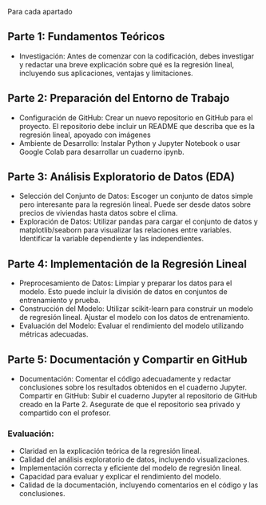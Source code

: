 Para cada apartado 


## Parte 1: Fundamentos Teóricos
- Investigación: Antes de comenzar con la codificación, debes investigar y redactar una breve explicación sobre qué es la regresión lineal, incluyendo sus aplicaciones, ventajas y limitaciones.

## Parte 2: Preparación del Entorno de Trabajo
- Configuración de GitHub: Crear un nuevo repositorio en GitHub para el proyecto. El repositorio debe incluir un README que describa que es la regresión lineal, apoyado con imágenes
- Ambiente de Desarrollo: Instalar Python y Jupyter Notebook o usar Google Colab para desarrollar un cuaderno ipynb.

## Parte 3: Análisis Exploratorio de Datos (EDA)
- Selección del Conjunto de Datos: Escoger un conjunto de datos simple pero interesante para la regresión lineal. Puede ser desde datos sobre precios de viviendas hasta datos sobre el clima.
- Exploración de Datos: Utilizar pandas para cargar el conjunto de datos y matplotlib/seaborn para visualizar las relaciones entre variables. Identificar la variable dependiente y las independientes.

## Parte 4: Implementación de la Regresión Lineal
- Preprocesamiento de Datos: Limpiar y preparar los datos para el modelo. Esto puede incluir la división de datos en conjuntos de entrenamiento y prueba.
- Construcción del Modelo: Utilizar scikit-learn para construir un modelo de regresión lineal. Ajustar el modelo con los datos de entrenamiento.
- Evaluación del Modelo: Evaluar el rendimiento del modelo utilizando métricas adecuadas.

## Parte 5: Documentación y Compartir en GitHub
- Documentación: Comentar el código adecuadamente y redactar conclusiones sobre los resultados obtenidos en el cuaderno Jupyter. Compartir en GitHub: Subir el cuaderno Jupyter al repositorio de GitHub creado en la Parte 2. Asegurate de que el repositorio sea privado y compartido con el profesor.


### Evaluación:
- Claridad en la explicación teórica de la regresión lineal.
- Calidad del análisis exploratorio de datos, incluyendo visualizaciones.
- Implementación correcta y eficiente del modelo de regresión lineal.
- Capacidad para evaluar y explicar el rendimiento del modelo.
- Calidad de la documentación, incluyendo comentarios en el código y las conclusiones.
